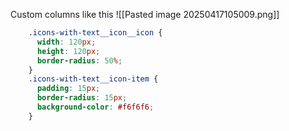 Custom columns
like this
![[Pasted image 20250417105009.png]]

```css
	.icons-with-text__icon__icon {
	  width: 120px;
	  height: 120px;
	  border-radius: 50%;
	}
	.icons-with-text__icon-item {
	  padding: 15px;
	  border-radius: 15px;
	  background-color: #f6f6f6;
	}
```